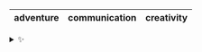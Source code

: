 | adventure | communication | creativity |
| :-------: | :-----------: | :--------: |

<details>
  <summary>✨</summary>
  These words are chosen at random each day. New words will appear here tomorrow morning.
</details>